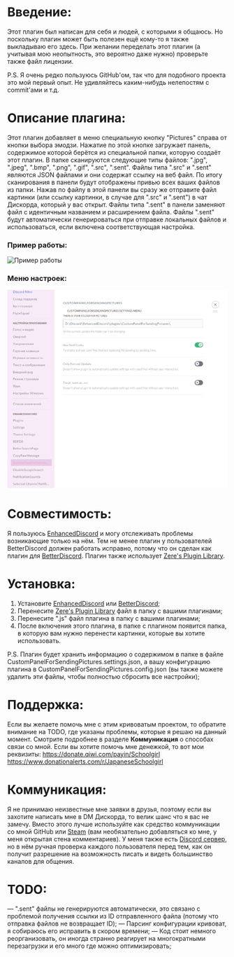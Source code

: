 # Введение:
Этот плагин был написан для себя и людей, с которыми я общаюсь. Но поскольку плагин может быть полезен ещё кому-то я также выкладываю его здесь. При желании переделать этот плагин (а учитывая мою неопытность, это вероятно даже нужно) проверьте также файл лицензии.

P.S. Я очень редко пользуюсь GitHub'ом, так что для подобного проекта это мой первый опыт. Не удивляйтесь каким-нибудь нелепостям с commit'ами и т.д.

# Описание плагина:
Этот плагин добавляет в меню специальную кнопку "Pictures" справа от кнопки выбора эмодзи. Нажатие по этой кнопке загружает панель, содержимое которой берётся из специальной папки, которую создаёт этот плагин. В папке сканируются следующие типы файлов: ".jpg", ".jpeg", ".bmp", ".png", ".gif", ".src", ".sent".
Файлы типа ".src" и ".sent" являются JSON файлами и они содержат ссылку на веб файл.
По итогу сканирования в панели будут отображены привью всех ваших файлов из папки. Нажав по файлу в этой панели вы сразу же отправите файл картинки (или ссылку картинки, в случае для ".src" и ".sent") в чат Дискорда, который у вас открыт.
Файлы типа ".sent" в панели заменяют файл с идентичным названием и расширением файла. Файлы ".sent" будут автоматически генерироваться при отправке локальных файлов и использоваться, если включена соответствующая настройка.
### Пример работы:
![Пример работы](https://raw.githubusercontent.com/Japanese-Schoolgirl/DiscordPlugin-CustomPanelForSendingPictures/main/Previews/WorkExample.gif)
### Меню настроек:
![Меню настроек](https://raw.githubusercontent.com/Japanese-Schoolgirl/DiscordPlugin-CustomPanelForSendingPictures/main/Previews/Settings.png)

# Совместимость:
Я пользуюсь [EnhancedDiscord](https://github.com/joe27g/EnhancedDiscord) и могу отслеживать проблемы возникающие только на нём. Тем не менее плагин у пользователей BetterDiscord должен работать исправно, потому что он сделан как плагин для [BetterDiscord](https://github.com/rauenzi/BetterDiscordApp).
Плагин также использует [Zere's Plugin Library](https://rauenzi.github.io/BDPluginLibrary/release/0PluginLibrary.plugin.js).

# Установка:
1) Установите [EnhancedDiscord](https://enhanceddiscord.com/EnhancedDiscord.exe) или [BetterDiscord](https://github.com/rauenzi/BBDInstaller/releases/latest/download/BandagedBD.exe);
2) Перенесите [Zere's Plugin Library](https://rauenzi.github.io/BDPluginLibrary/release/0PluginLibrary.plugin.js) файл в папку с вашими плагинами;
3) Перенесите ".js" файл плагина в папку с вашими плагинами;
4) После включения этого плагина, в папке с плагином появится папка, в которую вам нужно перенести картинки, которые вы хотите использовать.

P.S. Плагин будет хранить информацию о содержимом в папке в файле CustomPanelForSendingPictures.settings.json, а вашу конфигурацию плагина в CustomPanelForSendingPictures.config.json (вы также можете удалить эти файлы, чтобы полностью сбросить все настройки);
# Поддержка:
Если вы желаете помочь мне с этим кривоватым проектом, то обратите внимание на TODO, где указаны проблемы, которые я решаю на данный момент. Смотрите подробнее в разделе **Коммуникация** о способах связи со мной.
Если вы хотите помочь мне денежкой, то вот мои реквизиты:
https://donate.qiwi.com/payin/Schoolgirl
https://www.donationalerts.com/r/JapaneseSchoolgirl

# Коммуникация:
Я не принимаю неизвестные мне заявки в друзья, поэтому если вы захотите написать мне в DM Дискорда, то велик шанс что я вас не замечу. Вместо этого лучше используйте как средство коммуникации со мной GitHub или [Steam](https://steamcommunity.com/id/EternalSchoolgirl/) (вам необязательно добавляться ко мне, у меня открытая стена комментариев). У меня также есть [Discord сервер](https://discord.gg/nZMbKkw), но в нём ручная проверка каждого пользователя перед тем, как он получит разрешение на возможность писать и видеть большинство каналов для общения.

# TODO:
— ".sent" файлы не генерируются автоматически, это связано с проблемой получения ссылки из ID отправленного файла (потому что отправка файлов не возвращает ID);
— Парсинг конфигурации кривоват, я собираюсь его исправить в скором времени;
— Код стоит немного реорганизовать, он иногда странно реагирует на многократными перезагрузки и его много где можно оптимизировать;